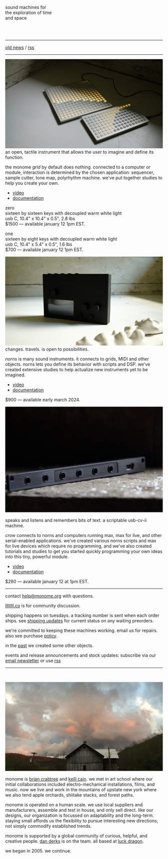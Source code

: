 sound machines for   
the exploration of time  
and space

<br/>
<br/>

---


<!--NEWS-->

[old news](/old.html) / [rss](rss.xml)

---

[![](/image/both.jpg)](/image/high/both.jpg)
an open, tactile instrument that allows the user to imagine and define its function.

the monome _grid_ by default does nothing. connected to a computer or module, interaction is determined by the chosen application: sequencer, sample cutter, tone map, polyrhythm machine. we’ve put together studies to help you create your own.

  - [video](https://vimeo.com/841239908)
  - [documentation](https://monome.org/docs/grid)

zero  
sixteen by sixteen keys with decoupled warm white light  
usb C, 10.4" x 10.4" x 0.5", 2.8 lbs  
$1500 &mdash; available january 12 1pm EST.

<!--ZERO-->

one  
sixteen by eight keys with decoupled warm white light  
usb C, 10.4" x 5.4" x 0.5", 1.6 lbs  
$700 &mdash; available january 12 1pm EST.

<!--ONE-->

<!--
one (b-stock)  
100% new and functional, very minor aesthetic imperfections from the machine shop  
$650 &mdash; available july 14 1pm EDT

<!--B STOCK-->



![](/image/norns-black.jpg)
changes. travels. is open to possibilities.

_norns_ is many sound instruments. it connects to grids, MIDI and other objects. norns lets you define its behavior with scripts and DSP. we've created extensive studies to help actualize new instruments yet to be imagined.

- [video](https://vimeo.com/267112253)
- [documentation](https://monome.org/docs/norns)

$900 &mdash; available early march 2024.

<!--B LACK-->

<!--G REY-->


![](/image/crow.jpg)

speaks and listens and remembers bits of text. a scriptable usb-cv-ii machine.

_crow_ connects to norns and computers running max, max for live, and other serial-enabled applications. we've created various norns scripts and max for live devices which require no programming, and we've also created tutorials and studies to get you started quickly programming your own ideas into this tiny, powerful module.

- [video](https://vimeo.com/362620801)
- [documentation](https://monome.org/docs/crow)

$280 &mdash; available january 12 at 1pm EST.

<!--CROW-->



---

contact help@monome.org with questions.

[llllllll.co](https://llllllll.co) is for community discussion.

shipping happens on tuesdays. a tracking number is sent when each order ships. see [shipping updates](/shipping.html) for current status on any waiting preorders.

we're committed to keeping these machines working. email us for repairs. also see purchase [policy](/policy.html).

in the [past](/past.html) we created some other objects.

events and release announcements and stock updates: subscribe via our [email newsletter](https://buttondown.email/monome) or use [rss](/rss.xml)

---

<br/>

![barn](/image/barn.jpg)

monome is [brian crabtree](https://nnnnnnnn.co) and [kelli cain](http://kellicain.com). we met in art school where our initial collaborations included electro-mechanical installations, films, and music. now we live and work in the mountains of upstate new york where we also tend apple orchards, shiitake stacks, and forest paths.</p>

monome is operated on a human scale. we use local suppliers and manufacturers, assemble and test in house, and only sell direct. like our designs, our organization is focussed on adaptability and the long-term. staying small affords us the flexibility to pursue interesting new directions, not simply commodify established trends.

monome is supported by a global community of curious, helpful, and creative people. [dan derks](https://dndrks.com) is on the team. all based at [luck dragon](https://luckdragon.space).

we began in 2005. we continue.
